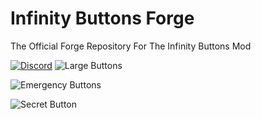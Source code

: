 # Infinity Buttons Forge
The Official Forge Repository For The Infinity Buttons Mod

[![Discord](https://discordapp.com/api/guilds/968437531865645076/widget.png?style=banner2)](https://discord.gg/PJCXjSJnu2)
![Large Buttons](https://i.imgur.com/suHiurX.png)

![Emergency Buttons](https://i.imgur.com/YdZktEs.png)

![Secret Button](https://i.imgur.com/IplIWut.png)
